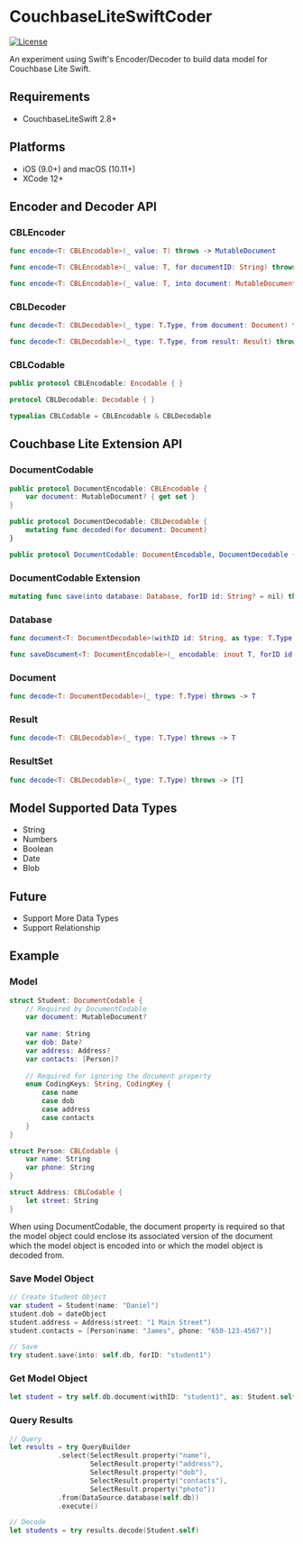 # CouchbaseLiteSwiftCoder

[![License](https://img.shields.io/badge/License-Apache%202.0-blue.svg)](https://opensource.org/licenses/Apache-2.0)

An experiment using Swift's Encoder/Decoder to build data model for Couchbase Lite Swift.

## Requirements
* CouchbaseLiteSwift 2.8+

## Platforms
* iOS (9.0+) and macOS (10.11+)
* XCode 12+

## Encoder and Decoder API

### CBLEncoder

```swift
func encode<T: CBLEncodable>(_ value: T) throws -> MutableDocument

func encode<T: CBLEncodable>(_ value: T, for documentID: String) throws -> MutableDocument

func encode<T: CBLEncodable>(_ value: T, into document: MutableDocument) throws -> MutableDocument
```

### CBLDecoder

```swift
func decode<T: CBLDecodable>(_ type: T.Type, from document: Document) throws -> T

func decode<T: CBLDecodable>(_ type: T.Type, from result: Result) throws -> T
```

### CBLCodable

```swift
public protocol CBLEncodable: Encodable { }

protocol CBLDecodable: Decodable { }

typealias CBLCodable = CBLEncodable & CBLDecodable
```

## Couchbase Lite Extension API

### DocumentCodable

```Swift
public protocol DocumentฺEncodable: CBLEncodable {
    var document: MutableDocument? { get set }
}

public protocol DocumentDecodable: CBLDecodable {
    mutating func decoded(for document: Document)
}

public protocol DocumentCodable: DocumentฺEncodable, DocumentDecodable { }
```

### DocumentCodable Extension
```Swift
mutating func save(into database: Database, forID id: String? = nil) throws
```

### Database
```Swift
func document<T: DocumentDecodable>(withID id: String, as type: T.Type) throws -> T?

func saveDocument<T: DocumentฺEncodable>(_ encodable: inout T, forID id: String? = nil) throws
```

### Document
```Swift
func decode<T: DocumentDecodable>(_ type: T.Type) throws -> T
```

### Result
```Swift
func decode<T: CBLDecodable>(_ type: T.Type) throws -> T
```

### ResultSet
```Swift
func decode<T: CBLDecodable>(_ type: T.Type) throws -> [T]
```

## Model Supported Data Types
* String
* Numbers
* Boolean
* Date
* Blob

## Future
* Support More Data Types
* Support Relationship

## Example

### Model

```Swift
struct Student: DocumentCodable {
    // Required by DocumentCodable
    var document: MutableDocument?
    
    var name: String
    var dob: Date?
    var address: Address?
    var contacts: [Person]?
	
    // Required for ignoring the document property
    enum CodingKeys: String, CodingKey {
        case name
        case dob
        case address
        case contacts
    }
}

struct Person: CBLCodable {
    var name: String
    var phone: String
}

struct Address: CBLCodable {
    let street: String
}
```
When using DocumentCodable, the document property is required so that the model object could enclose its associated version of the document which the model object is encoded into or which the model object is decoded from.

### Save Model Object

```Swift
// Create Student Object
var student = Student(name: "Daniel")
student.dob = dateObject
student.address = Address(street: "1 Main Street")
student.contacts = [Person(name: "James", phone: "650-123-4567")]

// Save
try student.save(into: self.db, forID: "student1")

```

### Get Model Object
```Swift
let student = try self.db.document(withID: "student1", as: Student.self)
```

### Query Results
```Swift
// Query
let results = try QueryBuilder
            .select(SelectResult.property("name"),
                    SelectResult.property("address"),
                    SelectResult.property("dob"),
                    SelectResult.property("contacts"),
                    SelectResult.property("photo"))
            .from(DataSource.database(self.db))
            .execute()

// Decode
let students = try results.decode(Student.self)
```

